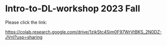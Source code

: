 # Intro-to-DL-workshop 2023 Fall

Please click the link:

https://colab.research.google.com/drive/1zjkStc4Sjm0F97WrVtBKS_2N0DZ-JVnI?usp=sharing

